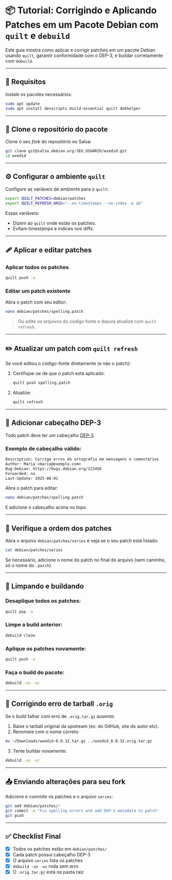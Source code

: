 
# 📦 Tutorial: Corrigindo e Aplicando Patches em um Pacote Debian com `quilt` e `debuild`

Este guia mostra como aplicar e corrigir patches em um pacote Debian usando `quilt`, garantir conformidade com o DEP-3, e buildar corretamente com `debuild`.

---

## 🔧 Requisitos

Instale os pacotes necessários:

```bash
sudo apt update
sudo apt install devscripts build-essential quilt debhelper
```

---

## 🧬 Clone o repositório do pacote

Clone o seu *fork* do repositório no Salsa:

```bash
git clone git@salsa.debian.org:SEU_USUARIO/wxedid.git
cd wxedid
```

---

## ⚙️ Configurar o ambiente `quilt`

Configure as variáveis de ambiente para o `quilt`:

```bash
export QUILT_PATCHES=debian/patches
export QUILT_REFRESH_ARGS="--no-timestamps --no-index -p ab"
```

Essas variáveis:
- Dizem ao `quilt` onde estão os patches.
- Evitam timestamps e índices nos diffs.

---

## 🩹 Aplicar e editar patches

### Aplicar todos os patches

```bash
quilt push -a
```

### Editar um patch existente

Abra o patch com seu editor:

```bash
nano debian/patches/spelling.patch
```

> Ou edite os arquivos do código fonte e depois atualize com `quilt refresh`.

---

## ✏️ Atualizar um patch com `quilt refresh`

Se você editou o código-fonte diretamente (e não o patch):

1. Certifique-se de que o patch está aplicado:
   ```bash
   quilt push spelling.patch
   ```

2. Atualize:
   ```bash
   quilt refresh
   ```

---

## 🧾 Adicionar cabeçalho DEP-3

Todo patch deve ter um cabeçalho [DEP-3](https://dep-team.pages.debian.net/deps/dep3/).

### Exemplo de cabeçalho válido:

```diff
Description: Corrige erros de ortografia em mensagens e comentários
Author: Maria <maria@exemplo.com>
Bug-Debian: https://bugs.debian.org/123456
Forwarded: no
Last-Update: 2025-06-01
```

Abra o patch para editar:

```bash
nano debian/patches/spelling.patch
```

E adicione o cabeçalho acima no topo.

---

## 📜 Verifique a ordem dos patches

Abra o arquivo `debian/patches/series` e veja se o seu patch está listado:

```bash
cat debian/patches/series
```

Se necessário, adicione o nome do patch no final do arquivo (sem caminho, só o nome do `.patch`).

---

## 🧹 Limpando e buildando

### Desaplique todos os patches:

```bash
quilt pop -a
```

### Limpe a build anterior:

```bash
debuild clean
```

### Aplique os patches novamente:

```bash
quilt push -a
```

### Faça o build do pacote:

```bash
debuild -us -uc
```

---

## 🧰 Corrigindo erro de tarball `.orig`

Se o build falhar com erro de `.orig.tar.gz` ausente:

1. Baixe o tarball original da upstream (ex: do GitHub, site do autor etc).
2. Renomeie com o nome correto:

```bash
mv ~/Downloads/wxedid-0.0.32.tar.gz ../wxedid_0.0.32.orig.tar.gz
```

3. Tente buildar novamente:

```bash
debuild -us -uc
```

---

## 📤 Enviando alterações para seu fork

Adicione e *commite* os patches e o arquivo `series`:

```bash
git add debian/patches/*
git commit -m "Fix spelling errors and add DEP-3 metadata to patch"
git push
```

---

## ✅ Checklist Final

- [x] Todos os patches estão em `debian/patches/`
- [x] Cada patch possui cabeçalho DEP-3
- [x] O arquivo `series` lista os patches
- [x] `debuild -us -uc` roda sem erro
- [x] O `.orig.tar.gz` está na pasta raiz